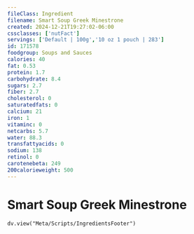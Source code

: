 ```yaml
---
fileClass: Ingredient
filename: Smart Soup Greek Minestrone
created: 2024-12-21T19:27:02-06:00
cssclasses: ['nutFact']
servings: ['Default | 100g','10 oz 1 pouch | 283']
id: 171578
foodgroup: Soups and Sauces
calories: 40
fat: 0.53
protein: 1.7
carbohydrate: 8.4
sugars: 2.7
fiber: 2.7
cholesterol: 0
saturatedfats: 0
calcium: 21
iron: 1
vitaminc: 0
netcarbs: 5.7
water: 88.3
transfattyacids: 0
sodium: 138
retinol: 0
carotenebeta: 249
200calorieweight: 500
---
```


# Smart Soup Greek Minestrone

```dataviewjs
dv.view("Meta/Scripts/IngredientsFooter")
```